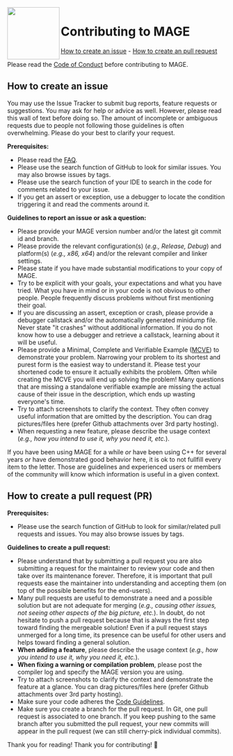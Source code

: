 <img align="left" src="https://github.com/matt77hias/MAGE-v0-Meta/blob/gh-pages/res/MAGE.png" width="120px"/>

# Contributing to MAGE

[How to create an issue](#SS-How-to-create-an-issue) - [How to create an pull request](#SS-How-to-create-a-pull-request)

Please read the [Code of Conduct](CODE_OF_CONDUCT.md) before contributing to MAGE.

## <a name="SS-How-to-create-an-issue"></a>How to create an issue
You may use the Issue Tracker to submit bug reports, feature requests or suggestions. You may ask for help or advice as well. However, please read this wall of text before doing so. The amount of incomplete or ambiguous requests due to people not following those guidelines is often overwhelming. Please do your best to clarify your request.

**Prerequisites:**
* Please read the [FAQ](../MAGE/Meta/FrequentlyAskedQuestions.md).
* Please use the search function of GitHub to look for similar issues. You may also browse issues by tags.
* Please use the search function of your IDE to search in the code for comments related to your issue.
* If you get an assert or exception, use a debugger to locate the condition triggering it and read the comments around it.

**Guidelines to report an issue or ask a question:**
* Please provide your MAGE version number and/or the latest git commit id and branch.
* Please provide the relevant configuration(s) (_e.g., Release, Debug_) and platform(s) (_e.g., x86, x64_) and/or the relevant compiler and linker settings.
* Please state if you have made substantial modifications to your copy of MAGE.
* Try to be explicit with your goals, your expectations and what you have tried. What you have in mind or in your code is not obvious to other people. People frequently discuss problems without first mentioning their goal.
* If you are discussing an assert, exception or crash, please provide a debugger callstack and/or the automatically generated minidump file. Never state "it crashes" without additional information. If you do not know how to use a debugger and retrieve a callstack, learning about it will be useful.
* Please provide a Minimal, Complete and Verifiable Example ([MCVE](https://stackoverflow.com/help/mcve)) to demonstrate your problem. Narrowing your problem to its shortest and purest form is the easiest way to understand it. Please test your shortened code to ensure it actually exhibits the problem. Often while creating the MCVE you will end up solving the problem! Many questions that are missing a standalone verifiable example are missing the actual cause of their issue in the description, which ends up wasting everyone's time.
* Try to attach screenshots to clarify the context. They often convey useful information that are omitted by the description. You can drag pictures/files here (prefer Github attachments over 3rd party hosting).
* When requesting a new feature, please describe the usage context (_e.g., how you intend to use it, why you need it, etc._).

If you have been using MAGE for a while *or* have been using C++ for several years *or* have demonstrated good behavior here, it is ok to not fullfill every item to the letter. Those are guidelines and experienced users or members of the community will know which information is useful in a given context.

## <a name="SS-How-to-create-a-pull-request"></a>How to create a pull request (PR)

**Prerequisites:**
* Please use the search function of GitHub to look for similar/related pull requests and issues. You may also browse issues by tags.

**Guidelines to create a pull request:**
* Please understand that by submitting a pull request you are also submitting a request for the maintainer to review your code and then take over its maintenance forever. Therefore, it is important that pull requests ease the maintainer into understanding and accepting them (on top of the possible benefits for the end-users).
* Many pull requests are useful to demonstrate a need and a possible solution but are not adequate for merging (_e.g., causing other issues, not seeing other aspects of the big picture, etc._). In doubt, do not hesitate to push a pull request because that is always the first step toward finding the mergeable solution! Even if a pull request stays unmerged for a long time, its presence can be useful for other users and helps toward finding a general solution.
* **When adding a feature**, please describe the usage context (_e.g., how you intend to use it, why you need it, etc._).
* **When fixing a warning or compilation problem**, please post the compiler log and specify the MAGE version you are using.
* Try to attach screenshots to clarify the context and demonstrate the feature at a glance. You can drag pictures/files here (prefer Github attachments over 3rd party hosting).
* Make sure your code adheres the [Code Guidelines](../MAGE/Meta/CodeGuidelines.md).
* Make sure you create a branch for the pull request. In Git, one pull request is associated to one branch. If you keep pushing to the same branch after you submitted the pull request, your new commits will appear in the pull request (we can still cherry-pick individual commits).

Thank you for reading! Thank you for contributing! 🧙
